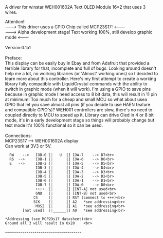 A driver for winstar WEH001602A Text OLED Module 16*2 that uses 3 wires.<br>

Attention! <br>
---> This driver uses a GPIO Chip called MCP23S17! <---<br>
---> Alpha development stage! Text working 100%, still develop graphic mode <---<br>
<br>
Version:0.1a1<br>
<br>
Preface:<br>
This display can be easily buy in Ebay and from Adafruit that provided a terrible
library for that, incomplete and full of bugs. Looking around doesn't help me a lot,
no working libraries (or 'Almost' working ones) so I decided to learn more about this
controller. Here's my first attempt to create a working library fully compatible
with LiquidCrystal commands with the ability to switch in graphic mode (when it will work).
I'm using a GPIO to save pins because in graphic mode I need access to 8 bit data, this
will result in 11 pin at minimum! Too much for a cheap and small MCU so what about usea GPIO
that let you save almost all pins (if you decide to use HAEN feature and compatible GPIO's)?
WEH001 controllers are slow, there's no need to coupled directly to MCU to speed up it.
Library can drive Oled in 4 or 8 bit mode, it's in a early development stage so things will
probably change but text mode it's 100% functional so it can be used.
<br>
<br>
Connections:<br>
MCP23S17 --> WEH001602A display<br>
Can work at 3V3 or 5V.<br>

	  RW	-->	  IOB-0 [|   U  |] IOA-7	-->	D7<br>
	  RS  -->	  IOB-1 [| 	    |] IOA-6	-->	D6<br>
	  E   -->	  IOB-2 [| 	    |] IOA-5	-->	D5<br>
			      IOB-3 [| 	    |] IOA-4	-->	D4<br>
			      IOB-4 [| 	    |] IOA-3	-->	D3<br>
			      IOB-5 [| 	    |] IOA-2	-->	D2<br>
			      IOB-6 [| 	    |] IOA-1	-->	D1<br>
			      IOB-7 [| 	    |] IOA-0	-->	D0<br>
			      ++++  [| 	    |] [INT-A] not used<br>
			      GND   [| 	    |] [INT-B] not used<br>
			   	 CS     [| 	    |] RST (connect to +++)<br>
			     SCK    [| 	    |] A2	*see addressing<br>
			      MOSI  [| 	    |] A1   *see addressing<br>
		    [not used]  [|______|] A0	*see addressing<br>
		
	*Addressing (see MCP23s17 datasheet)<br>
	Ground all 3 will result in 0x20	<br>
---------------------------------------<br>
